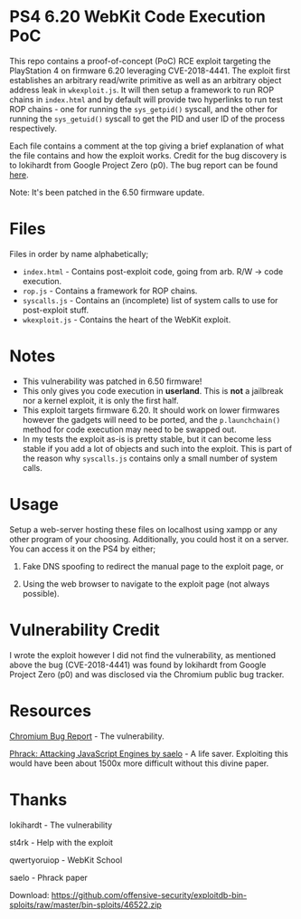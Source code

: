 PS4 6.20 WebKit Code Execution PoC
==============

This repo contains a proof-of-concept (PoC) RCE exploit targeting the PlayStation 4 on firmware 6.20 leveraging CVE-2018-4441. The exploit first establishes an arbitrary read/write primitive as well as an arbitrary object address leak in `wkexploit.js`. It will then setup a framework to run ROP chains in `index.html` and by default will provide two hyperlinks to run test ROP chains - one for running the `sys_getpid()` syscall, and the other for running the `sys_getuid()` syscall to get the PID and user ID of the process respectively.

Each file contains a comment at the top giving a brief explanation of what the file contains and how the exploit works. Credit for the bug discovery is to lokihardt from Google Project Zero (p0). The bug report can be found [here](https://bugs.chromium.org/p/project-zero/issues/detail?id=1685&desc=2).

Note: It's been patched in the 6.50 firmware update.



Files
==============

Files in order by name alphabetically;

* `index.html` - Contains post-exploit code, going from arb. R/W -> code execution.
* `rop.js` - Contains a framework for ROP chains.
* `syscalls.js` - Contains an (incomplete) list of system calls to use for post-exploit stuff.
* `wkexploit.js` - Contains the heart of the WebKit exploit.



Notes
==============

* This vulnerability was patched in 6.50 firmware!
* This only gives you code execution in **userland**. This is **not** a jailbreak nor a kernel exploit, it is only the first half.
* This exploit targets firmware 6.20. It should work on lower firmwares however the gadgets will need to be ported, and the `p.launchchain()` method for code execution may need to be swapped out.
* In my tests the exploit as-is is pretty stable, but it can become less stable if you add a lot of objects and such into the exploit. This is part of the reason why `syscalls.js` contains only a small number of system calls.



Usage
==============

Setup a web-server hosting these files on localhost using xampp or any other program of your choosing. Additionally, you could host it on a server. You can access it on the PS4 by either;

1) Fake DNS spoofing to redirect the manual page to the exploit page, or

2) Using the web browser to navigate to the exploit page (not always possible).



Vulnerability Credit
==============

I wrote the exploit however I did not find the vulnerability, as mentioned above the bug (CVE-2018-4441) was found by lokihardt from Google Project Zero (p0) and was disclosed via the Chromium public bug tracker.



Resources
==============

[Chromium Bug Report](https://bugs.chromium.org/p/project-zero/issues/detail?id=1685&desc=2) - The vulnerability.

[Phrack: Attacking JavaScript Engines by saelo](http://www.phrack.org/papers/attacking_javascript_engines.html) - A life saver. Exploiting this would have been about 1500x more difficult without this divine paper.



Thanks
==============

lokihardt - The vulnerability

st4rk - Help with the exploit

qwertyoruiop - WebKit School

saelo - Phrack paper


Download: https://github.com/offensive-security/exploitdb-bin-sploits/raw/master/bin-sploits/46522.zip
